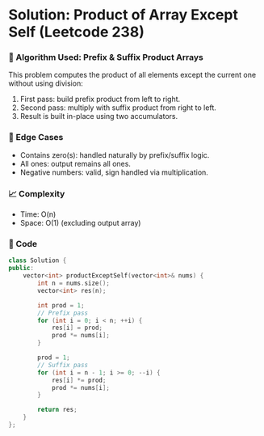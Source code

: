 # Solution: Product of Array Except Self (Leetcode 238)

### 🧠 Algorithm Used: Prefix & Suffix Product Arrays

This problem computes the product of all elements except the current one without using division:
1. First pass: build prefix product from left to right.
2. Second pass: multiply with suffix product from right to left.
3. Result is built in-place using two accumulators.

### 🧪 Edge Cases
- Contains zero(s): handled naturally by prefix/suffix logic.
- All ones: output remains all ones.
- Negative numbers: valid, sign handled via multiplication.

### 📈 Complexity
- Time: O(n)
- Space: O(1) (excluding output array)

### 🧾 Code
```cpp
class Solution {
public:
    vector<int> productExceptSelf(vector<int>& nums) {
        int n = nums.size();
        vector<int> res(n);

        int prod = 1;
        // Prefix pass
        for (int i = 0; i < n; ++i) {
            res[i] = prod;
            prod *= nums[i];
        }

        prod = 1;
        // Suffix pass
        for (int i = n - 1; i >= 0; --i) {
            res[i] *= prod;
            prod *= nums[i];
        }

        return res;
    }
};
